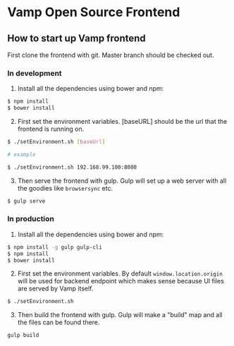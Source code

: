 # Vamp Open Source Frontend

## How to start up Vamp frontend

First clone the frontend with git. Master branch should be checked out.

### In development

1) Install all the dependencies using bower and npm:

```sh
$ npm install
$ bower install
```

2) First set the environment variables. [baseURL] should be the url that the frontend is running on.

```sh
$ ./setEnvironment.sh [baseUrl]

# example

$ ./setEnvironment.sh 192.168.99.100:8080
```

3) Then serve the frontend with gulp. Gulp will set up a web server with all the goodies like `browsersync` etc.

```sh
$ gulp serve
```

### In production

1) Install all the dependencies using bower and npm:

```sh
$ npm install -g gulp gulp-cli
$ npm install
$ bower install
```

2) First set the environment variables. By default `window.location.origin` will be used for backend endpoint which makes sense because UI files are served by Vamp itself.

```sh
$ ./setEnvironment.sh
```

3) Then build the frontend with gulp. Gulp will make a "build" map and all the files can be found there.

```sh
gulp build
```
